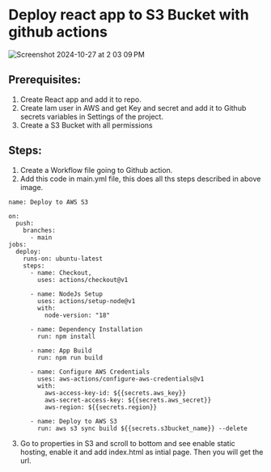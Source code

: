 # Deploy react app to S3 Bucket with github actions

![Screenshot 2024-10-27 at 2 03 09 PM](https://github.com/user-attachments/assets/d0357704-29de-4838-8537-b41d97795311)

## Prerequisites:
1. Create React app and add it to repo.
2. Create Iam user in AWS and get Key and secret and add it to Github secrets variables in Settings of the project.
3. Create a S3 Bucket with all permissions
   
## Steps:
1. Create a Workflow file going to Github action.
2. Add this code in main.yml file, this does all ths steps described in above image.

```
name: Deploy to AWS S3

on:
  push:
    branches:
      - main
jobs:
  deploy:
    runs-on: ubuntu-latest
    steps:
      - name: Checkout,
        uses: actions/checkout@v1

      - name: NodeJs Setup
        uses: actions/setup-node@v1
        with:
          node-version: "18"
      
      - name: Dependency Installation
        run: npm install

      - name: App Build
        run: npm run build

      - name: Configure AWS Credentials
        uses: aws-actions/configure-aws-credentials@v1
        with:
          aws-access-key-id: ${{secrets.aws_key}}
          aws-secret-access-key: ${{secrets.aws_secret}}
          aws-region: ${{secrets.region}}

      - name: Deploy to AWS S3
        run: aws s3 sync build ${{secrets.s3bucket_name}} --delete
```

3. Go to properties in S3 and scroll to bottom and see enable static hosting, enable it and add index.html as intial page. Then you will get the url.
